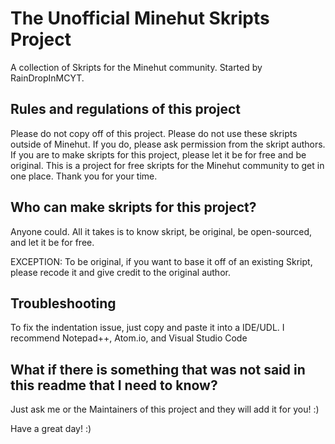 # The Unofficial Minehut Skripts Project
A collection of Skripts for the Minehut community. Started by RainDropInMCYT.

## Rules and regulations of this project
Please do not copy off of this project. Please do not use these skripts outside of Minehut. If you do, please ask permission from the skript authors. If you are to make skripts for this project, please let it be for free and be original. This is a project for free skripts for the Minehut community to get in one place. Thank you for your time.

## Who can make skripts for this project?
Anyone could. All it takes is to know skript, be original, be open-sourced, and let it be for free.

EXCEPTION: To be original, if you want to base it off of an existing Skript, please recode it and give credit to the original author.

## Troubleshooting
To fix the indentation issue, just copy and paste it into a IDE/UDL. I recommend Notepad++, Atom.io, and Visual Studio Code  

## What if there is something that was not said in this readme that I need to know?
Just ask me or the Maintainers of this project and they will add it for you! :)

Have a great day! :)
